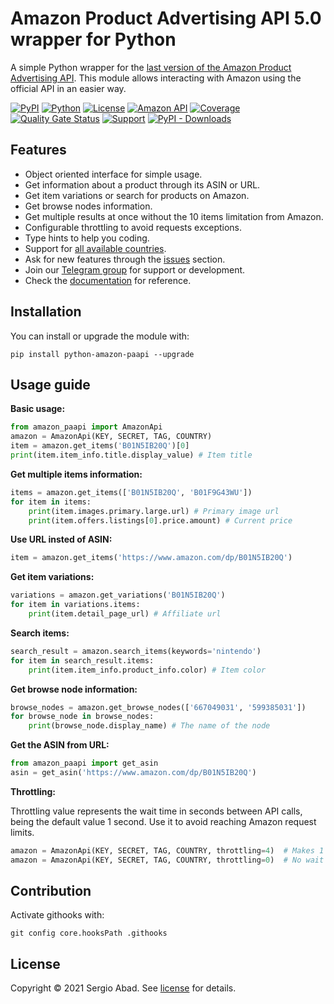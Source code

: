 # Amazon Product Advertising API 5.0 wrapper for Python

A simple Python wrapper for the [last version of the Amazon Product Advertising API](https://webservices.amazon.com/paapi5/documentation/quick-start/using-sdk.html). This module allows interacting with Amazon using the official API in an easier way.

[![PyPI](https://img.shields.io/pypi/v/python-amazon-paapi?color=%231182C2&label=PyPI)](https://pypi.org/project/python-amazon-paapi/)
[![Python](https://img.shields.io/badge/Python->3.6-%23FFD140)](https://www.python.org/)
[![License](https://img.shields.io/badge/License-MIT-%23e83633)](https://github.com/sergioteula/python-amazon-paapi/blob/master/LICENSE)
[![Amazon API](https://img.shields.io/badge/Amazon%20API-5.0-%23FD9B15)](https://webservices.amazon.com/paapi5/documentation/)
[![Coverage](https://sonarcloud.io/api/project_badges/measure?project=sergioteula_python-amazon-paapi&metric=coverage)](https://sonarcloud.io/summary/new_code?id=sergioteula_python-amazon-paapi)
[![Quality Gate Status](https://sonarcloud.io/api/project_badges/measure?project=sergioteula_python-amazon-paapi&metric=alert_status)](https://sonarcloud.io/summary/new_code?id=sergioteula_python-amazon-paapi)
[![Support](https://img.shields.io/badge/Support-Good-brightgreen)](https://github.com/sergioteula/python-amazon-paapi/issues)
[![PyPI - Downloads](https://img.shields.io/pypi/dm/python-amazon-paapi?label=Installs)](https://pypi.org/project/python-amazon-paapi/)

## Features

- Object oriented interface for simple usage.
- Get information about a product through its ASIN or URL.
- Get item variations or search for products on Amazon.
- Get browse nodes information.
- Get multiple results at once without the 10 items limitation from Amazon.
- Configurable throttling to avoid requests exceptions.
- Type hints to help you coding.
- Support for [all available countries](https://github.com/sergioteula/python-amazon-paapi/blob/956f639b2ab3eab3f61644ae2ca8ae6500881312/amazon_paapi/models/regions.py#L1).
- Ask for new features through the [issues](https://github.com/sergioteula/python-amazon-paapi/issues) section.
- Join our [Telegram group](https://t.me/PythonAmazonPAAPI) for support or development.
- Check the [documentation](https://python-amazon-paapi.readthedocs.io/en/latest/index.html) for reference.

## Installation

You can install or upgrade the module with:

    pip install python-amazon-paapi --upgrade

## Usage guide

**Basic usage:**

```python
from amazon_paapi import AmazonApi
amazon = AmazonApi(KEY, SECRET, TAG, COUNTRY)
item = amazon.get_items('B01N5IB20Q')[0]
print(item.item_info.title.display_value) # Item title
```

**Get multiple items information:**

```python
items = amazon.get_items(['B01N5IB20Q', 'B01F9G43WU'])
for item in items:
    print(item.images.primary.large.url) # Primary image url
    print(item.offers.listings[0].price.amount) # Current price
```

**Use URL insted of ASIN:**

```python
item = amazon.get_items('https://www.amazon.com/dp/B01N5IB20Q')
```

**Get item variations:**

```python
variations = amazon.get_variations('B01N5IB20Q')
for item in variations.items:
    print(item.detail_page_url) # Affiliate url
```

**Search items:**

```python
search_result = amazon.search_items(keywords='nintendo')
for item in search_result.items:
    print(item.item_info.product_info.color) # Item color
```

**Get browse node information:**

```python
browse_nodes = amazon.get_browse_nodes(['667049031', '599385031'])
for browse_node in browse_nodes:
    print(browse_node.display_name) # The name of the node
```

**Get the ASIN from URL:**

```python
from amazon_paapi import get_asin
asin = get_asin('https://www.amazon.com/dp/B01N5IB20Q')
```

**Throttling:**

Throttling value represents the wait time in seconds between API calls, being the default value 1 second. Use it to avoid reaching Amazon request limits.

```python
amazon = AmazonApi(KEY, SECRET, TAG, COUNTRY, throttling=4)  # Makes 1 request every 4 seconds
amazon = AmazonApi(KEY, SECRET, TAG, COUNTRY, throttling=0)  # No wait time between requests
```

## Contribution

Activate githooks with:

```
git config core.hooksPath .githooks
```

## License

Copyright © 2021 Sergio Abad. See [license](https://github.com/sergioteula/python-amazon-paapi/blob/master/LICENSE) for details.
